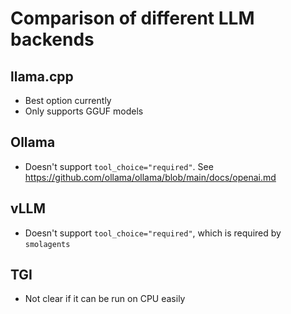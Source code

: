 # Comparison of different LLM backends

## llama.cpp
- Best option currently
- Only supports GGUF models

## Ollama
- Doesn't support `tool_choice="required"`. See https://github.com/ollama/ollama/blob/main/docs/openai.md

## vLLM
- Doesn't support `tool_choice="required"`, which is required by `smolagents`

## TGI
- Not clear if it can be run on CPU easily